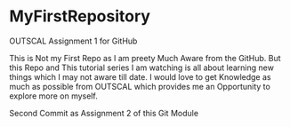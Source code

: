 # MyFirstRepository
OUTSCAL Assignment 1 for GitHub

This is Not my First Repo as I am preety Much Aware from the GitHub. But this Repo and This tutorial series I am watching is all about learning new things which I may not aware till date. I would love to get Knowledge as much as possible from OUTSCAL which provides me an Opportunity to explore more on myself.


Second Commit as Assignment 2 of this Git Module
